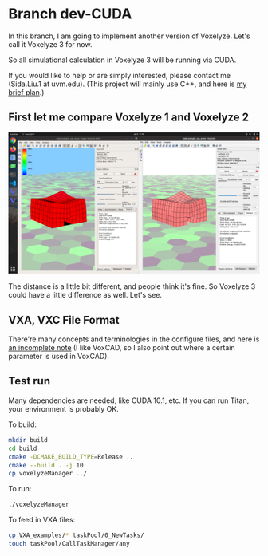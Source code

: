 # Branch dev-CUDA

In this branch, I am going to implement another version of Voxelyze. Let's call it Voxelyze 3 for now.

So all simulational calculation in Voxelyze 3 will be running via CUDA.

If you would like to help or are simply interested, please contact me (Sida.Liu.1 at uvm.edu). (This project will mainly use C++, and here is [my brief plan](https://github.com/liusida/Voxelyze/blob/dev-CUDA/doc/Plan.txt).)

## First let me compare Voxelyze 1 and Voxelyze 2

![VX1 vs VX2](https://github.com/liusida/Voxelyze/blob/dev-CUDA/doc/VX1vsVX2.png?raw=true)

The distance is a little bit different, and people think it's fine. So Voxelyze 3 could have a little difference as well. Let's see.

## VXA, VXC File Format

There're many concepts and terminologies in the configure files, and here is [an incomplete note](https://github.com/liusida/Voxelyze/blob/dev-CUDA/doc/Format_of_VXA.txt) (I like VoxCAD, so I also point out where a certain parameter is used in VoxCAD).

## Test run

Many dependencies are needed, like CUDA 10.1, etc. If you can run Titan, your environment is probably OK.

To build:

```bash
mkdir build
cd build
cmake -DCMAKE_BUILD_TYPE=Release ..
cmake --build . -j 10
cp voxelyzeManager ../
```

To run:

```bash
./voxelyzeManager
```

To feed in VXA files:

```bash
cp VXA_examples/* taskPool/0_NewTasks/
touch taskPool/CallTaskManager/any
```
